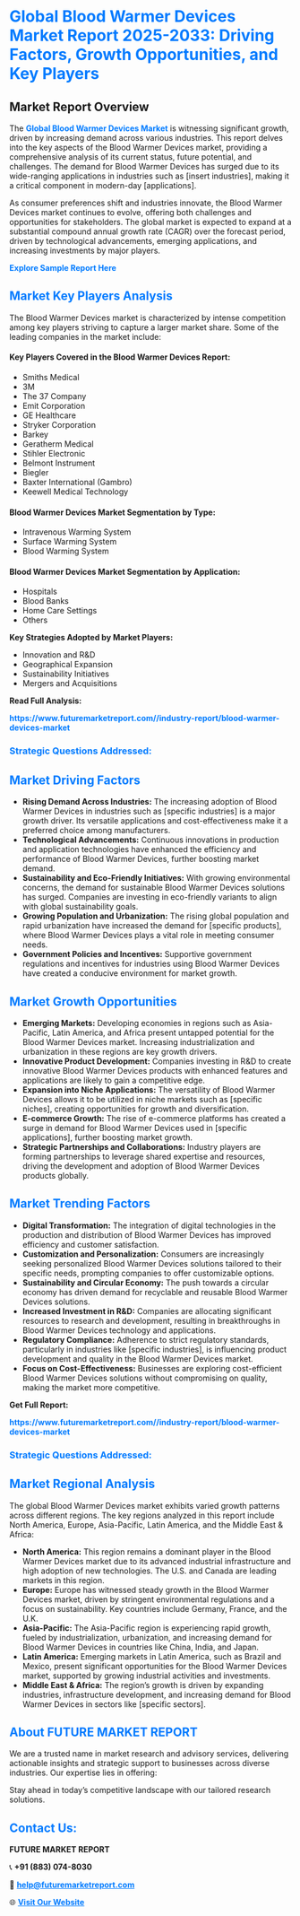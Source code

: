 <h1 style="color: #007BFF;">Global Blood Warmer Devices Market Report 2025-2033: Driving Factors, Growth Opportunities, and Key Players</h1>

<section id="overview">
<h2>Market Report Overview</h2>
<p>The <a href="https://www.futuremarketreport.com//industry-report/blood-warmer-devices-market" style="color: #007BFF; text-decoration: none;"><strong>Global Blood Warmer Devices Market</strong></a> is witnessing significant growth, driven by increasing demand across various industries. This report delves into the key aspects of the Blood Warmer Devices market, providing a comprehensive analysis of its current status, future potential, and challenges. The demand for Blood Warmer Devices has surged due to its wide-ranging applications in industries such as [insert industries], making it a critical component in modern-day [applications].</p>
<p>As consumer preferences shift and industries innovate, the Blood Warmer Devices market continues to evolve, offering both challenges and opportunities for stakeholders. The global market is expected to expand at a substantial compound annual growth rate (CAGR) over the forecast period, driven by technological advancements, emerging applications, and increasing investments by major players.</p>
</section>

<section id="overview">
<p><a href="https://www.futuremarketreport.com//request-sample/reportId=54268" style="color: #007BFF; text-decoration: none;"><strong>Explore Sample Report Here</strong></a></p>
</section>

<section id="key-players">
<h2 style="color: #007BFF;">Market Key Players Analysis</h2>
<p>The Blood Warmer Devices market is characterized by intense competition among key players striving to capture a larger market share. Some of the leading companies in the market include:</p>
<h4>Key Players Covered in the Blood Warmer Devices Report:</h4>
<ul><li>Smiths Medical</li><li>3M</li><li>The 37 Company</li><li>Emit Corporation</li><li>GE Healthcare</li><li>Stryker Corporation</li><li>Barkey</li><li>Geratherm Medical</li><li>Stihler Electronic</li><li>Belmont Instrument</li><li>Biegler</li><li>Baxter International (Gambro)</li><li>Keewell Medical Technology</li></ul>
<h4>Blood Warmer Devices Market Segmentation by Type:</h4>
<ul><li>Intravenous Warming System</li><li>Surface Warming System</li><li>Blood Warming System</li></ul>

<h4>Blood Warmer Devices Market Segmentation by Application:</h4>
<ul><li>Hospitals</li><li>Blood Banks</li><li>Home Care Settings</li><li>Others</li></ul>
<p><strong>Key Strategies Adopted by Market Players:</strong></p>
<ul>
<li>Innovation and R&D</li>
<li>Geographical Expansion</li>
<li>Sustainability Initiatives</li>
<li>Mergers and Acquisitions</li>
</ul>
</section>

<section>
<p><strong>Read Full Analysis: </strong></p><a href="https://www.futuremarketreport.com//industry-report/blood-warmer-devices-market" style="color: #007BFF; text-decoration: none;"><strong>https://www.futuremarketreport.com//industry-report/blood-warmer-devices-market</strong></a>
<h3 style="color: #007BFF;">Strategic Questions Addressed:</h3>
</section>

<section id="driving-factors">
<h2 style="color: #007BFF;">Market Driving Factors</h2>
<ul>
<li><strong>Rising Demand Across Industries:</strong> The increasing adoption of Blood Warmer Devices in industries such as [specific industries] is a major growth driver. Its versatile applications and cost-effectiveness make it a preferred choice among manufacturers.</li>
<li><strong>Technological Advancements:</strong> Continuous innovations in production and application technologies have enhanced the efficiency and performance of Blood Warmer Devices, further boosting market demand.</li>
<li><strong>Sustainability and Eco-Friendly Initiatives:</strong> With growing environmental concerns, the demand for sustainable Blood Warmer Devices solutions has surged. Companies are investing in eco-friendly variants to align with global sustainability goals.</li>
<li><strong>Growing Population and Urbanization:</strong> The rising global population and rapid urbanization have increased the demand for [specific products], where Blood Warmer Devices plays a vital role in meeting consumer needs.</li>
<li><strong>Government Policies and Incentives:</strong> Supportive government regulations and incentives for industries using Blood Warmer Devices have created a conducive environment for market growth.</li>
</ul>
</section>

<section id="growth-opportunities">
<h2 style="color: #007BFF;">Market Growth Opportunities</h2>
<ul>
<li><strong>Emerging Markets:</strong> Developing economies in regions such as Asia-Pacific, Latin America, and Africa present untapped potential for the Blood Warmer Devices market. Increasing industrialization and urbanization in these regions are key growth drivers.</li>
<li><strong>Innovative Product Development:</strong> Companies investing in R&D to create innovative Blood Warmer Devices products with enhanced features and applications are likely to gain a competitive edge.</li>
<li><strong>Expansion into Niche Applications:</strong> The versatility of Blood Warmer Devices allows it to be utilized in niche markets such as [specific niches], creating opportunities for growth and diversification.</li>
<li><strong>E-commerce Growth:</strong> The rise of e-commerce platforms has created a surge in demand for Blood Warmer Devices used in [specific applications], further boosting market growth.</li>
<li><strong>Strategic Partnerships and Collaborations:</strong> Industry players are forming partnerships to leverage shared expertise and resources, driving the development and adoption of Blood Warmer Devices products globally.</li>
</ul>
</section>

<section id="trending-factors">
<h2 style="color: #007BFF;">Market Trending Factors</h2>
<ul>
<li><strong>Digital Transformation:</strong> The integration of digital technologies in the production and distribution of Blood Warmer Devices has improved efficiency and customer satisfaction.</li>
<li><strong>Customization and Personalization:</strong> Consumers are increasingly seeking personalized Blood Warmer Devices solutions tailored to their specific needs, prompting companies to offer customizable options.</li>
<li><strong>Sustainability and Circular Economy:</strong> The push towards a circular economy has driven demand for recyclable and reusable Blood Warmer Devices solutions.</li>
<li><strong>Increased Investment in R&D:</strong> Companies are allocating significant resources to research and development, resulting in breakthroughs in Blood Warmer Devices technology and applications.</li>
<li><strong>Regulatory Compliance:</strong> Adherence to strict regulatory standards, particularly in industries like [specific industries], is influencing product development and quality in the Blood Warmer Devices market.</li>
<li><strong>Focus on Cost-Effectiveness:</strong> Businesses are exploring cost-efficient Blood Warmer Devices solutions without compromising on quality, making the market more competitive.</li>
</ul>
</section>

<section>
<p><strong>Get Full Report: </strong></p><a href="https://www.futuremarketreport.com//industry-report/blood-warmer-devices-market" style="color: #007BFF; text-decoration: none;"><strong>https://www.futuremarketreport.com//industry-report/blood-warmer-devices-market</strong></a>
<h3 style="color: #007BFF;">Strategic Questions Addressed:</h3>
</section>


<section id="regional-analysis">
<h2 style="color: #007BFF;">Market Regional Analysis</h2>
<p>The global Blood Warmer Devices market exhibits varied growth patterns across different regions. The key regions analyzed in this report include North America, Europe, Asia-Pacific, Latin America, and the Middle East & Africa:</p>
<ul>
<li><strong>North America:</strong> This region remains a dominant player in the Blood Warmer Devices market due to its advanced industrial infrastructure and high adoption of new technologies. The U.S. and Canada are leading markets in this region.</li>
<li><strong>Europe:</strong> Europe has witnessed steady growth in the Blood Warmer Devices market, driven by stringent environmental regulations and a focus on sustainability. Key countries include Germany, France, and the U.K.</li>
<li><strong>Asia-Pacific:</strong> The Asia-Pacific region is experiencing rapid growth, fueled by industrialization, urbanization, and increasing demand for Blood Warmer Devices in countries like China, India, and Japan.</li>
<li><strong>Latin America:</strong> Emerging markets in Latin America, such as Brazil and Mexico, present significant opportunities for the Blood Warmer Devices market, supported by growing industrial activities and investments.</li>
<li><strong>Middle East & Africa:</strong> The region’s growth is driven by expanding industries, infrastructure development, and increasing demand for Blood Warmer Devices in sectors like [specific sectors].</li>
</ul>
</section>

<footer>
<h2 style="color: #007BFF;">About FUTURE MARKET REPORT</h2>
<p>We are a trusted name in market research and advisory services, delivering actionable insights and strategic support to businesses across diverse industries. Our expertise lies in offering:</p>

<p>Stay ahead in today’s competitive landscape with our tailored research solutions.</p>

<h2 style="color: #007BFF;">Contact Us:</h2>
<p><strong>FUTURE MARKET REPORT</strong></p>
<p>📞 <strong>+91 (883) 074-8030</strong></p>
<p>📧 <strong><a href="mailto:help@futuremarketreport.com" style="color: #007BFF;">help@futuremarketreport.com</a></strong></p>
<p>🌐 <strong><a href="https://www.futuremarketreport.com/" style="color: #007BFF;">Visit Our Website</a></strong></p>
</footer>